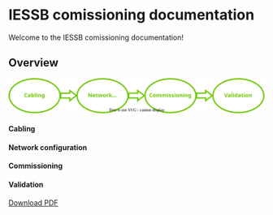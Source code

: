 # IESSB comissioning documentation

Welcome to the IESSB comissioning documentation!

## Overview

<div align=center>
<img width="700" src="./img/intro/steps-overview.drawio.svg"/>
</div>

#### Cabling
#### Network configuration
#### Commissioning
#### Validation


<a href="./documents/test.pdf" download="test-document.pdf">Download PDF</a>